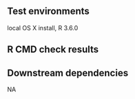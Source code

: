 ## Test environments
local OS X install, R 3.6.0

## R CMD check results


## Downstream dependencies
NA
